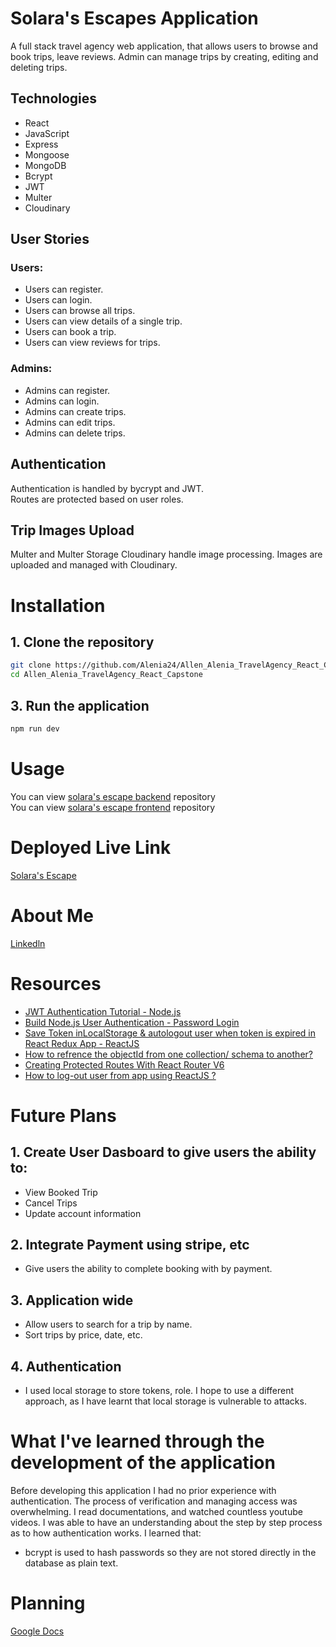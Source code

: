 # Solara's Escapes  Application 
A full stack travel agency web application, that allows users to browse and book trips, leave reviews. Admin can manage trips by creating, editing and deleting trips.

## Technologies
- React
- JavaScript
- Express
- Mongoose
- MongoDB
- Bcrypt
- JWT
- Multer
- Cloudinary

## User Stories
### Users:
- Users can register.
- Users can login.
- Users can browse all trips.
- Users can view details of a single trip.
- Users can book a trip.
- Users can view reviews for trips.

### Admins:
- Admins can register.
- Admins can login.
- Admins can create trips.
- Admins can edit trips.
- Admins can delete trips.

 ## Authentication
Authentication is handled by bycrypt and JWT.<br>
Routes are protected based on user roles.

## Trip Images Upload
Multer and Multer Storage Cloudinary handle image processing.
Images are uploaded and managed with Cloudinary.

# Installation

## 1. Clone the repository
``` bash
git clone https://github.com/Alenia24/Allen_Alenia_TravelAgency_React_Capstone.git
cd Allen_Alenia_TravelAgency_React_Capstone
```

## 3. Run the application
``` bash
npm run dev
```

# Usage
You can view [solara's escape backend](https://github.com/Alenia24/Allen_Alenia_TravelAgency_Express_Capstone) repository<br>
You can view [solara's escape frontend](https://github.com/Alenia24/Allen_Alenia_TravelAgency_React_Capstone) repository<br>

# Deployed Live Link
[Solara's Escape](https://solaraescapes.onrender.com)

# About Me
[Linkedln](https://www.linkedin.com/in/aleniaallen/)

# Resources
- [JWT Authentication Tutorial - Node.js](https://www.youtube.com/watch?v=mbsmsi7l3r4&t=882s)
- [Build Node.js User Authentication - Password Login](https://www.youtube.com/watch?v=Ud5xKCYQTjM&t=2s)
- [Save Token inLocalStorage & autologout user when token is expired in React Redux App - ReactJS](https://www.youtube.com/watch?v=ocMDaaWr-NE)
- [How to refrence the objectId from one collection/ schema to another?](https://www.mongodb.com/community/forums/t/how-to-reference-the-objectid-from-one-collection-schema-to-another/203108)
- [Creating Protected Routes With React Router V6](https://medium.com/@dennisivy/creating-protected-routes-with-react-router-v6-2c4bbaf7bc1c)
- [How to log-out user from app using ReactJS ?](https://www.geeksforgeeks.org/how-to-log-out-user-from-app-using-reactjs/)

# Future Plans
## 1. Create User Dasboard to give users the ability to:
  - View Booked Trip
  - Cancel Trips
  - Update account information
## 2. Integrate Payment using stripe, etc
  - Give users the ability to complete booking with by payment.
## 3. Application wide
  - Allow users to search for a trip by name.
  - Sort trips by price, date, etc.
## 4. Authentication
 - I used local storage to store tokens, role. I hope to use a different approach, as I have learnt that local storage is vulnerable to attacks.

# What I've learned through the development of the application
Before developing this application I had no prior experience with authentication. The process of verification and managing access was overwhelming. I read documentations, and watched countless youtube videos. I was able to have an understanding about the step by step process as to how authentication works.
I learned that:
- bcrypt is used to hash passwords so they are not stored directly in the database as plain text.

# Planning 
[Google Docs](https://docs.google.com/document/d/1I8a85ssg-QtsPQcI9IbdvO7btaI4nObDcGcTDawk24w/edit?tab=t.0)
